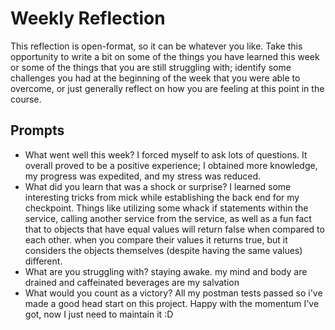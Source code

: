 # Weekly Reflection
This reflection is open-format, so it can be whatever you like. Take this opportunity to write a bit on some of the things you have learned this week or some of the things that you are still struggling with; identify some challenges you had at the beginning of the week that you were able to overcome, or just generally reflect on how you are feeling at this point in the course.

## Prompts
- What went well this week?
    I forced myself to ask lots of questions. It overall proved to be a positive experience; I obtained more knowledge, my progress was expedited, and my stress was reduced.
- What did you learn that was a shock or surprise?
    I learned some interesting tricks from mick while establishing the back end for my checkpoint. Things like utilizing some whack if statements within the service, calling another service from the service, as well as a fun fact that to objects that have equal values will return false when compared to each other. when you compare their values it returns true, but it considers the objects themselves (despite having the same values) different.
- What are you struggling with?
    staying awake. my mind and body are drained and caffeinated beverages are my salvation
- What would you count as a victory?
    All my postman tests passed so i've made a good head start on this project. Happy with the momentum I've got, now I just need to maintain it :D  
